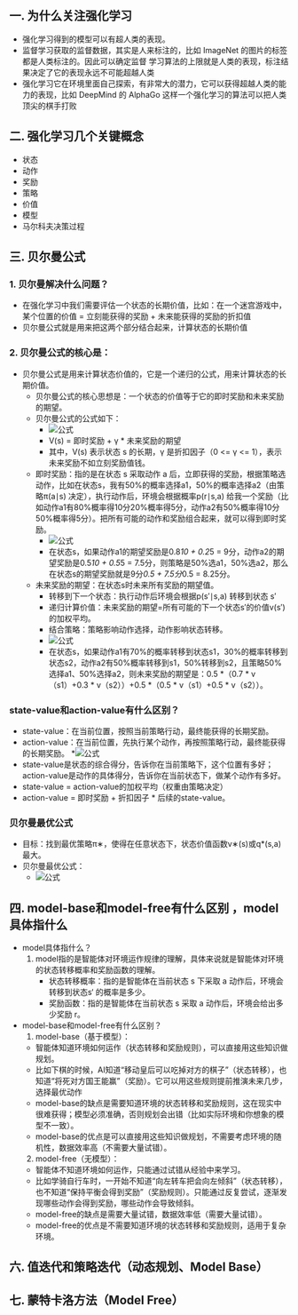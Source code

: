 ## 一. 为什么关注强化学习
* 强化学习得到的模型可以有超人类的表现。
* 监督学习获取的监督数据，其实是人来标注的，比如 ImageNet 的图片的标签都是人类标注的。因此可以确定监督 学习算法的上限就是人类的表现，标注结果决定了它的表现永远不可能超越人类
* 强化学习它在环境里面自己探索，有非常大的潜力，它可以获得超越人类的能力的表现，比如 DeepMind 的 AlphaGo 这样一个强化学习的算法可以把人类顶尖的棋手打败
## 二. 强化学习几个关键概念
* 状态
* 动作
* 奖励
* 策略
* 价值
* 模型
* 马尔科夫决策过程 


## 三. 贝尔曼公式
### 1. 贝尔曼解决什么问题？
  * 在强化学习中我们需要评估一个状态的长期价值，比如：在一个迷宫游戏中，某个位置的价值 = 立刻能获得的奖励 + 未来能获得的奖励的折扣值
  * 贝尔曼公式就是用来把这两个部分结合起来，计算状态的长期价值

### 2. 贝尔曼公式的核心是：
* 贝尔曼公式是用来计算状态价值的，它是一个递归的公式，用来计算状态的长期价值。
  * 贝尔曼公式的核心思想是：一个状态的价值等于它的即时奖励和未来奖励的期望。
  * 贝尔曼公式的公式如下：
    * ![公式](images/0.png)
    * V(s) = 即时奖励 + γ * 未来奖励的期望
    * 其中，V(s) 表示状态 s 的长期，γ 是折扣因子（0 <= γ <= 1），表示未来奖励不如立刻奖励值钱。
  * 即时奖励：指的是在状态 s 采取动作 a 后，立即获得的奖励，根据策略选动作，比如在状态s，我有50%的概率选择a1，50%的概率选择a2（由策略π(a∣s) 决定），执行动作后，环境会根据概率p(r∣s,a) 给我一个奖励（比如动作a1有80%概率得10分20%概率得5分，动作a2有50%概率得10分50%概率得5分）。把所有可能的动作和奖励组合起来，就可以得到即时奖励。
    * ![公式](images/1.png)
    * 在状态s，如果动作a1的期望奖励是0.8*10 + 0.2*5 = 9分，动作a2的期望奖励是0.5*10 + 0.5*5 = 7.5分，则策略是50%选a1，50%选a2，那么在状态s的期望奖励就是9分*0.5 + 7.5分*0.5 = 8.25分。
  * 未来奖励的期望：在状态s时未来所有奖励的期望值。
    * 转移到下一个状态：执行动作后环境会根据p(s′∣s,a) 转移到状态 s′
    * 递归计算价值：未来奖励的期望=所有可能的下一个状态s′的价值v(s′) 的加权平均。
    * 结合策略：策略影响动作选择，动作影响状态转移。 
    * ![公式](images/2.png)
    * 在状态s，如果动作a1有70%的概率转移到状态s1，30%的概率转移到状态s2，动作a2有50%概率转移到s1，50%转移到s2，且策略50%选择a1、50%选择a2，则未来奖励的期望是：0.5 *（0.7 * v（s1）+0.3 * v（s2））+0.5 *（0.5 * v（s1）+0.5 * v（s2））。
### state-value和action-value有什么区别？
  * state-value：在当前位置，按照当前策略行动，最终能获得的长期奖励。
  * action-value：在当前位置，先执行某个动作，再按照策略行动，最终能获得的长期奖励。
  *![公式](images/4.png)
  * state-value是状态的综合得分，告诉你在当前策略下，这个位置有多好；action-value是动作的具体得分，告诉你在当前状态下，做某个动作有多好。
  * state-value = action-value的加权平均（权重由策略决定）
  * action-value = 即时奖励 + 折扣因子 * 后续的state-value。

### 贝尔曼最优公式
   * 目标：找到最优策略π∗，使得在任意状态下，状态价值函数v∗(s)或q*(s,a) 最大。
   * 贝尔曼最优公式：
     * ![公式](images/3.png)

## 四. model-base和model-free有什么区别 ，model具体指什么
* model具体指什么？
  1. model指的是智能体对环境运作规律的理解，具体来说就是智能体对环境的状态转移概率和奖励函数的理解。
     * 状态转移概率：指的是智能体在当前状态 s 下采取 a 动作后，环境会转移到状态s‘ 的概率是多少。
     * 奖励函数：指的是智能体在当前状态 s 采取 a 动作后，环境会给出多少奖励 r。 
* model-base和model-free有什么区别？
  1. model-base（基于模型）：
    * 智能体知道环境如何运作（状态转移和奖励规则），可以直接用这些知识做规划。
    * 比如下棋的时候，AI知道“移动皇后可以吃掉对方的棋子”（状态转移），也知道“将死对方国王能赢”（奖励）。它可以用这些规则提前推演未来几步，选择最优动作  
    * model-base的缺点是需要知道环境的状态转移和奖励规则，这在现实中很难获得；模型必须准确，否则规划会出错（比如实际环境和你想象的模型不一致）。
    * model-base的优点是可以直接用这些知识做规划，不需要考虑环境的随机性，数据效率高（不需要大量试错）。
  2. model-free（无模型）：
    * 智能体不知道环境如何运作，只能通过试错从经验中来学习。
    * 比如学骑自行车时，一开始不知道“向左转车把会向左倾斜”（状态转移），也不知道“保持平衡会得到奖励”（奖励规则）。只能通过反复尝试，逐渐发现哪些动作会得到奖励，哪些动作会导致倾斜。
    * model-free的缺点是需要大量试错，数据效率低（需要大量试错）。
    * model-free的优点是不需要知道环境的状态转移和奖励规则，适用于复杂环境。
## 六. 值迭代和策略迭代（动态规划、Model Base）
## 七. 蒙特卡洛方法（Model Free）